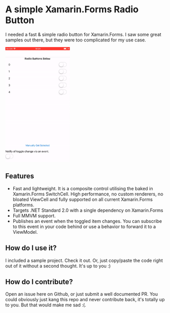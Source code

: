 # A simple Xamarin.Forms Radio Button
I needed a fast & simple radio button for Xamarin.Forms. I saw some great samples out there, but they were too complicated for my use case.

<img src="iospreview.gif" width="40%" height="40%"/>

## Features
- Fast and lightweight. It is a composite control utilising the baked in Xamarin.Forms SwitchCell. High performance, no custom renderers, no bloated ViewCell and fully supported on all current Xamarin.Forms platforms.
- Targets .NET Standard 2.0 with a single dependency on Xamarin.Forms
- Full MMVM support.
- Publishes an event when the toggled item changes. You can subscribe to this event in your code behind or use a behavior to forward it to a ViewModel.

## How do I use it?
I included a sample project. Check it out. Or, just copy/paste the code right out of it without a second thought. It's up to you :)

## How do I contribute?
Open an issue here on Github, or just submit a well documented PR. You could obviously just kang this repo and never contribute back, it's totally up to you. But that would make me sad :(.
